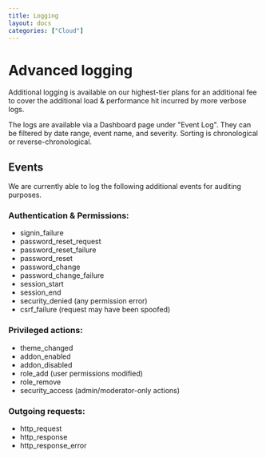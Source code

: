 ```yaml
---
title: Logging
layout: docs
categories: ["Cloud"]
---
```


# Advanced logging

Additional logging is available on our highest-tier plans for an additional fee to cover the additional load & performance hit incurred by more verbose logs.

The logs are available via a Dashboard page under "Event Log". They can be filtered by date range, event name, and severity. Sorting is chronological or reverse-chronological.

## Events

We are currently able to log the following additional events for auditing purposes.

### Authentication & Permissions:

* signin_failure
* password_reset_request
* password_reset_failure
* password_reset
* password_change
* password_change_failure
* session_start
* session_end
* security_denied (any permission error)
* csrf_failure (request may have been spoofed)

### Privileged actions:

* theme_changed
* addon_enabled
* addon_disabled
* role_add (user permissions modified)
* role_remove
* security_access (admin/moderator-only actions)

### Outgoing requests:

* http_request
* http_response
* http_response_error
